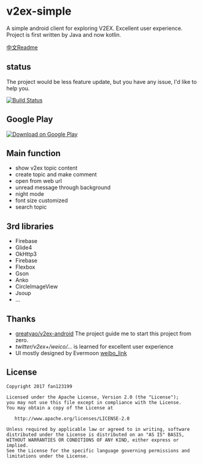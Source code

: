 # v2ex-simple
A simple android client for exploring V2EX. Excellent user experience. 
Project is first written by Java and now kotlin.

[中文Readme](./README-zh.md)

## status

The project would be less feature update, but you have any issue, I'd like to help you.

[![Build Status](https://travis-ci.org/fan123199/v2ex-simple.svg?branch=master)](https://travis-ci.org/fan123199/v2ex-simple)

## Google Play

[![Download on Google Play](http://developer.android.com/images/brand/en_generic_rgb_wo_45.png)](https://play.google.com/store/apps/details?id=im.fdx.v2ex)

## Main function

+ show v2ex topic content
+ create topic and make comment
+ open from web url
+ unread message through background
+ night mode
+ font size customized
+ search topic

## 3rd libraries

+ Firebase
+ Glide4
+ OkHttp3
+ Firebase
+ Flexbox
+ Gson
+ Anko
+ CircleImageView
+ Jsoup
+ ...

## Thanks

+ [greatyao/v2ex-android](https://github.com/greatyao/v2ex-android/tree/master)
The project guide me to start this project from zero.
+ *twitter/v2ex+/weico/...*  is learned for excellent user experience
+ UI mostly designed by Evermoon [weibo_link](http://weibo.com/evermoon30964)

## License

    Copyright 2017 fan123199
    
    Licensed under the Apache License, Version 2.0 (the "License");
    you may not use this file except in compliance with the License.
    You may obtain a copy of the License at
    
       http://www.apache.org/licenses/LICENSE-2.0
    
    Unless required by applicable law or agreed to in writing, software
    distributed under the License is distributed on an "AS IS" BASIS,
    WITHOUT WARRANTIES OR CONDITIONS OF ANY KIND, either express or implied.
    See the License for the specific language governing permissions and
    limitations under the License.
